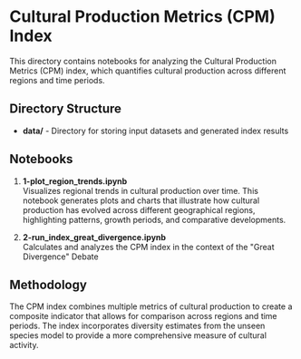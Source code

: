 # Cultural Production Metrics (CPM) Index

This directory contains notebooks for analyzing the Cultural Production Metrics (CPM) index, which quantifies cultural production across different regions and time periods.

## Directory Structure

- **data/** - Directory for storing input datasets and generated index results

## Notebooks

1. **1-plot_region_trends.ipynb**  
   Visualizes regional trends in cultural production over time. This notebook generates plots and charts that illustrate how cultural production has evolved across different geographical regions, highlighting patterns, growth periods, and comparative developments.

2. **2-run_index_great_divergence.ipynb**  
   Calculates and analyzes the CPM index in the context of the "Great Divergence" Debate

## Methodology

The CPM index combines multiple metrics of cultural production to create a composite indicator that allows for comparison across regions and time periods. The index incorporates diversity estimates from the unseen species model to provide a more comprehensive measure of cultural activity.
